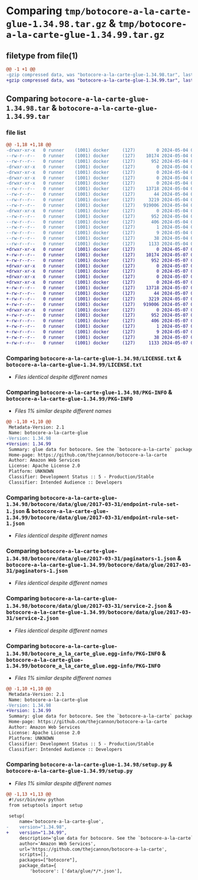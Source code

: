# Comparing `tmp/botocore-a-la-carte-glue-1.34.98.tar.gz` & `tmp/botocore-a-la-carte-glue-1.34.99.tar.gz`

## filetype from file(1)

```diff
@@ -1 +1 @@
-gzip compressed data, was "botocore-a-la-carte-glue-1.34.98.tar", last modified: Sat May  4 01:01:25 2024, max compression
+gzip compressed data, was "botocore-a-la-carte-glue-1.34.99.tar", last modified: Tue May  7 01:02:27 2024, max compression
```

## Comparing `botocore-a-la-carte-glue-1.34.98.tar` & `botocore-a-la-carte-glue-1.34.99.tar`

### file list

```diff
@@ -1,18 +1,18 @@
-drwxr-xr-x   0 runner    (1001) docker     (127)        0 2024-05-04 01:01:25.354127 botocore-a-la-carte-glue-1.34.98/
--rw-r--r--   0 runner    (1001) docker     (127)    10174 2024-05-04 01:01:25.000000 botocore-a-la-carte-glue-1.34.98/LICENSE.txt
--rw-r--r--   0 runner    (1001) docker     (127)      952 2024-05-04 01:01:25.354127 botocore-a-la-carte-glue-1.34.98/PKG-INFO
-drwxr-xr-x   0 runner    (1001) docker     (127)        0 2024-05-04 01:01:25.350127 botocore-a-la-carte-glue-1.34.98/botocore/
-drwxr-xr-x   0 runner    (1001) docker     (127)        0 2024-05-04 01:01:25.350127 botocore-a-la-carte-glue-1.34.98/botocore/data/
-drwxr-xr-x   0 runner    (1001) docker     (127)        0 2024-05-04 01:01:25.350127 botocore-a-la-carte-glue-1.34.98/botocore/data/glue/
-drwxr-xr-x   0 runner    (1001) docker     (127)        0 2024-05-04 01:01:25.350127 botocore-a-la-carte-glue-1.34.98/botocore/data/glue/2017-03-31/
--rw-r--r--   0 runner    (1001) docker     (127)    13718 2024-05-04 01:01:11.000000 botocore-a-la-carte-glue-1.34.98/botocore/data/glue/2017-03-31/endpoint-rule-set-1.json
--rw-r--r--   0 runner    (1001) docker     (127)       44 2024-05-04 01:01:11.000000 botocore-a-la-carte-glue-1.34.98/botocore/data/glue/2017-03-31/examples-1.json
--rw-r--r--   0 runner    (1001) docker     (127)     3219 2024-05-04 01:01:11.000000 botocore-a-la-carte-glue-1.34.98/botocore/data/glue/2017-03-31/paginators-1.json
--rw-r--r--   0 runner    (1001) docker     (127)   919006 2024-05-04 01:01:11.000000 botocore-a-la-carte-glue-1.34.98/botocore/data/glue/2017-03-31/service-2.json
-drwxr-xr-x   0 runner    (1001) docker     (127)        0 2024-05-04 01:01:25.354127 botocore-a-la-carte-glue-1.34.98/botocore_a_la_carte_glue.egg-info/
--rw-r--r--   0 runner    (1001) docker     (127)      952 2024-05-04 01:01:25.000000 botocore-a-la-carte-glue-1.34.98/botocore_a_la_carte_glue.egg-info/PKG-INFO
--rw-r--r--   0 runner    (1001) docker     (127)      406 2024-05-04 01:01:25.000000 botocore-a-la-carte-glue-1.34.98/botocore_a_la_carte_glue.egg-info/SOURCES.txt
--rw-r--r--   0 runner    (1001) docker     (127)        1 2024-05-04 01:01:25.000000 botocore-a-la-carte-glue-1.34.98/botocore_a_la_carte_glue.egg-info/dependency_links.txt
--rw-r--r--   0 runner    (1001) docker     (127)        9 2024-05-04 01:01:25.000000 botocore-a-la-carte-glue-1.34.98/botocore_a_la_carte_glue.egg-info/top_level.txt
--rw-r--r--   0 runner    (1001) docker     (127)       38 2024-05-04 01:01:25.354127 botocore-a-la-carte-glue-1.34.98/setup.cfg
--rw-r--r--   0 runner    (1001) docker     (127)     1133 2024-05-04 01:01:25.000000 botocore-a-la-carte-glue-1.34.98/setup.py
+drwxr-xr-x   0 runner    (1001) docker     (127)        0 2024-05-07 01:02:27.364098 botocore-a-la-carte-glue-1.34.99/
+-rw-r--r--   0 runner    (1001) docker     (127)    10174 2024-05-07 01:02:27.000000 botocore-a-la-carte-glue-1.34.99/LICENSE.txt
+-rw-r--r--   0 runner    (1001) docker     (127)      952 2024-05-07 01:02:27.364098 botocore-a-la-carte-glue-1.34.99/PKG-INFO
+drwxr-xr-x   0 runner    (1001) docker     (127)        0 2024-05-07 01:02:27.360098 botocore-a-la-carte-glue-1.34.99/botocore/
+drwxr-xr-x   0 runner    (1001) docker     (127)        0 2024-05-07 01:02:27.360098 botocore-a-la-carte-glue-1.34.99/botocore/data/
+drwxr-xr-x   0 runner    (1001) docker     (127)        0 2024-05-07 01:02:27.360098 botocore-a-la-carte-glue-1.34.99/botocore/data/glue/
+drwxr-xr-x   0 runner    (1001) docker     (127)        0 2024-05-07 01:02:27.360098 botocore-a-la-carte-glue-1.34.99/botocore/data/glue/2017-03-31/
+-rw-r--r--   0 runner    (1001) docker     (127)    13718 2024-05-07 01:02:10.000000 botocore-a-la-carte-glue-1.34.99/botocore/data/glue/2017-03-31/endpoint-rule-set-1.json
+-rw-r--r--   0 runner    (1001) docker     (127)       44 2024-05-07 01:02:10.000000 botocore-a-la-carte-glue-1.34.99/botocore/data/glue/2017-03-31/examples-1.json
+-rw-r--r--   0 runner    (1001) docker     (127)     3219 2024-05-07 01:02:10.000000 botocore-a-la-carte-glue-1.34.99/botocore/data/glue/2017-03-31/paginators-1.json
+-rw-r--r--   0 runner    (1001) docker     (127)   919006 2024-05-07 01:02:10.000000 botocore-a-la-carte-glue-1.34.99/botocore/data/glue/2017-03-31/service-2.json
+drwxr-xr-x   0 runner    (1001) docker     (127)        0 2024-05-07 01:02:27.364098 botocore-a-la-carte-glue-1.34.99/botocore_a_la_carte_glue.egg-info/
+-rw-r--r--   0 runner    (1001) docker     (127)      952 2024-05-07 01:02:27.000000 botocore-a-la-carte-glue-1.34.99/botocore_a_la_carte_glue.egg-info/PKG-INFO
+-rw-r--r--   0 runner    (1001) docker     (127)      406 2024-05-07 01:02:27.000000 botocore-a-la-carte-glue-1.34.99/botocore_a_la_carte_glue.egg-info/SOURCES.txt
+-rw-r--r--   0 runner    (1001) docker     (127)        1 2024-05-07 01:02:27.000000 botocore-a-la-carte-glue-1.34.99/botocore_a_la_carte_glue.egg-info/dependency_links.txt
+-rw-r--r--   0 runner    (1001) docker     (127)        9 2024-05-07 01:02:27.000000 botocore-a-la-carte-glue-1.34.99/botocore_a_la_carte_glue.egg-info/top_level.txt
+-rw-r--r--   0 runner    (1001) docker     (127)       38 2024-05-07 01:02:27.364098 botocore-a-la-carte-glue-1.34.99/setup.cfg
+-rw-r--r--   0 runner    (1001) docker     (127)     1133 2024-05-07 01:02:27.000000 botocore-a-la-carte-glue-1.34.99/setup.py
```

### Comparing `botocore-a-la-carte-glue-1.34.98/LICENSE.txt` & `botocore-a-la-carte-glue-1.34.99/LICENSE.txt`

 * *Files identical despite different names*

### Comparing `botocore-a-la-carte-glue-1.34.98/PKG-INFO` & `botocore-a-la-carte-glue-1.34.99/PKG-INFO`

 * *Files 1% similar despite different names*

```diff
@@ -1,10 +1,10 @@
 Metadata-Version: 2.1
 Name: botocore-a-la-carte-glue
-Version: 1.34.98
+Version: 1.34.99
 Summary: glue data for botocore. See the `botocore-a-la-carte` package for more info.
 Home-page: https://github.com/thejcannon/botocore-a-la-carte
 Author: Amazon Web Services
 License: Apache License 2.0
 Platform: UNKNOWN
 Classifier: Development Status :: 5 - Production/Stable
 Classifier: Intended Audience :: Developers
```

### Comparing `botocore-a-la-carte-glue-1.34.98/botocore/data/glue/2017-03-31/endpoint-rule-set-1.json` & `botocore-a-la-carte-glue-1.34.99/botocore/data/glue/2017-03-31/endpoint-rule-set-1.json`

 * *Files identical despite different names*

### Comparing `botocore-a-la-carte-glue-1.34.98/botocore/data/glue/2017-03-31/paginators-1.json` & `botocore-a-la-carte-glue-1.34.99/botocore/data/glue/2017-03-31/paginators-1.json`

 * *Files identical despite different names*

### Comparing `botocore-a-la-carte-glue-1.34.98/botocore/data/glue/2017-03-31/service-2.json` & `botocore-a-la-carte-glue-1.34.99/botocore/data/glue/2017-03-31/service-2.json`

 * *Files identical despite different names*

### Comparing `botocore-a-la-carte-glue-1.34.98/botocore_a_la_carte_glue.egg-info/PKG-INFO` & `botocore-a-la-carte-glue-1.34.99/botocore_a_la_carte_glue.egg-info/PKG-INFO`

 * *Files 1% similar despite different names*

```diff
@@ -1,10 +1,10 @@
 Metadata-Version: 2.1
 Name: botocore-a-la-carte-glue
-Version: 1.34.98
+Version: 1.34.99
 Summary: glue data for botocore. See the `botocore-a-la-carte` package for more info.
 Home-page: https://github.com/thejcannon/botocore-a-la-carte
 Author: Amazon Web Services
 License: Apache License 2.0
 Platform: UNKNOWN
 Classifier: Development Status :: 5 - Production/Stable
 Classifier: Intended Audience :: Developers
```

### Comparing `botocore-a-la-carte-glue-1.34.98/setup.py` & `botocore-a-la-carte-glue-1.34.99/setup.py`

 * *Files 1% similar despite different names*

```diff
@@ -1,13 +1,13 @@
 #!/usr/bin/env python
 from setuptools import setup
 
 setup(
     name='botocore-a-la-carte-glue',
-    version="1.34.98",
+    version="1.34.99",
     description='glue data for botocore. See the `botocore-a-la-carte` package for more info.',
     author='Amazon Web Services',
     url='https://github.com/thejcannon/botocore-a-la-carte',
     scripts=[],
     packages=["botocore"],
     package_data={
         'botocore': ['data/glue/*/*.json'],
```

